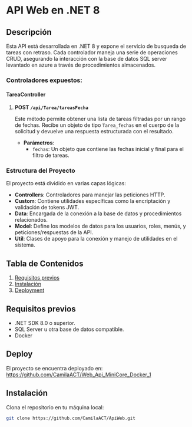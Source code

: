 
# API Web en .NET 8

## Descripción

Esta API está desarrollada en .NET 8 y expone el servicio de busqueda de tareas con retraso. Cada controlador maneja una serie de operaciones CRUD, asegurando la interacción con la base de datos SQL server levantado en azure a través de procedimientos almacenados.

### Controladores expuestos:

#### TareaController

1. **POST `/api/Tarea/tareasFecha`**

   Este método permite obtener una lista de tareas filtradas por un rango de fechas. Recibe un objeto de tipo `Tarea_fechas` en el cuerpo de la solicitud y devuelve una respuesta estructurada con el resultado.

   - **Parámetros**:
     - `fechas`: Un objeto que contiene las fechas inicial y final para el filtro de tareas.


### Estructura del Proyecto

El proyecto está dividido en varias capas lógicas:

- **Controllers**: Controladores para manejar las peticiones HTTP.
- **Custom**: Contiene utilidades específicas como la encriptación y validación de tokens JWT.
- **Data**: Encargada de la conexión a la base de datos y procedimientos relacionados.
- **Model**: Define los modelos de datos para los usuarios, roles, menús, y peticiones/respuestas de la API.
- **Util**: Clases de apoyo para la conexión y manejo de utilidades en el sistema.


## Tabla de Contenidos

1. [Requisitos previos](#requisitos-previos)
2. [Instalación](#instalación)
3. [Deployment](#deploy)

## Requisitos previos

- .NET SDK 8.0 o superior.
- SQL Server u otra base de datos compatible.
- Docker
## Deploy

El proyecto se encuentra deployado en:
https://github.com/CamilaACT/Web_Api_MiniCore_Docker_1

## Instalación

Clona el repositorio en tu máquina local:

```bash
git clone https://github.com/CamilaACT/ApiWeb.git


